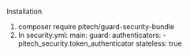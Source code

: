 Installation

1. composer require pitech/guard-security-bundle
2. In security.yml:
        main:
            guard:
                authenticators:
                    - pitech_security.token_authenticator
            stateless: true

